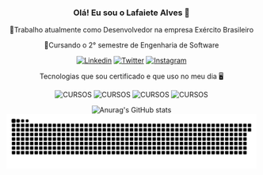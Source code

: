  <div align="center">

### Olá! Eu sou o Lafaiete Alves 🐺
🌠Trabalho atualmente como Desenvolvedor na empresa Exército Brasileiro

🌱Cursando o 2° semestre de Engenharia de Software
 


 [![Linkedin](https://img.shields.io/badge/LinkedIn-0077B5?style=for-the-badge&logo=linkedin&logoColor=white)](https://www.linkedin.com/in/lafaiete-alves/)
 [![Twitter](https://img.shields.io/badge/Twitter-1DA1F2?style=for-the-badge&logo=twitter&logoColor=white)](https://twitter.com/lafaiete_alves?t=w4fqdWcDsj3yZ3xnF-IRnQ&s=08)
 [![Instagram](https://img.shields.io/badge/Instagram-E4405F?style=for-the-badge&logo=instagram&logoColor=white)](https://www.instagram.com/lafaiete_alves_c/)
 
 
 
 Tecnologias que sou certificado e que uso no meu dia 🖥️ 
 


 ![CURSOS](https://img.shields.io/badge/HTML5-E34F26?style=for-the-badge&logo=html5&logoColor=white)
 ![CURSOS](https://img.shields.io/badge/CSS3-1572B6?style=for-the-badge&logo=css3&logoColor=white)
 ![CURSOS](https://img.shields.io/badge/JavaScript-F7DF1E?style=for-the-badge&logo=javascript&logoColor=black)
 ![CURSOS](https://img.shields.io/badge/Node.js-43853D?style=for-the-badge&logo=node.js&logoColor=white)
 
  ![Anurag's GitHub stats](https://github-readme-stats.vercel.app/api?username=LafaieteAlves&show_icons=true&theme=transparent)
  ![Snake animation](https://github.com/LafaieteAlves/LafaieteAlves/blob/output/github-contribution-grid-snake.svg)
 
</div>



